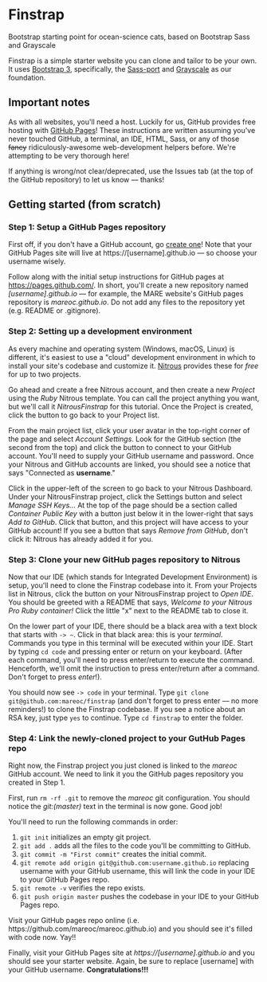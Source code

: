 Finstrap
======
Bootstrap starting point for ocean-science cats, based on Bootstrap Sass and Grayscale

Finstrap is a simple starter website you can clone and tailor to be your own. It uses [Bootstrap 3](http://getbootstrap.com/), specifically, the [Sass-port](https://github.com/twbs/bootstrap-sass) and [Grayscale](http://startbootstrap.com/template-overviews/grayscale/) as our foundation.

## Important notes
As with all websites, you'll need a host. Luckily for us, GitHub provides free hosting with [GitHub Pages](https://pages.github.com/)! These instructions are written assuming you've never touched GitHub, a terminal, an IDE, HTML, Sass, or any of those ~~fancy~~ ridiculously-awesome web-development helpers before. We're attempting to be very thorough here!

If anything is wrong/not clear/deprecated, use the Issues tab (at the top of the GitHub repository) to let us know –– thanks!

Getting started (from scratch)
------
### Step 1: Setup a GitHub Pages repository
First off, if you don't have a GitHub account, go [create one](https://github.com/join)! Note that your GitHub Pages site will live at https://[username].github.io –– so choose your username wisely.

Follow along with the initial setup instructions for GitHub pages at https://pages.github.com/. In short, you'll create a new repository named _[username].github.io_ –– for example, the MARE website's GitHub pages repository is _mareoc.github.io_. Do not add any files to the repository yet (e.g. README or .gitignore).

### Step 2: Setting up a development environment
As every machine and operating system (Windows, macOS, Linux) is different, it's easiest to use a "cloud" development environment in which to install your site's codebase and customize it. [Nitrous](https://www.nitrous.io/) provides these for _free_ for up to two projects.

Go ahead and create a free Nitrous account, and then create a new _Project_ using the _Ruby_ Nitrous template. You can call the project anything you want, but we'll call it _NitrousFinstrap_ for this tutorial. Once the Project is created, click the button to go back to your Project list.

From the main project list, click your user avatar in the top-right corner of the page and select _Account Settings_. Look for the GitHub section (the second from the top) and click the button to connect to your GitHub account. You'll need to supply your GitHub username and password. Once your Nitrous and GitHub accounts are linked, you should see a notice that says "Connected as __username__."

Click in the upper-left of the screen to go back to your Nitrous Dashboard. Under your NitrousFinstrap project, click the Settings button and select _Manage SSH Keys..._ At the top of the page should be a section called _Container Public Key_ with a button just below it in the lower-right that says _Add to GitHub_. Click that button, and this project will have access to your GitHub account! If you see a button that says _Remove from GitHub_, don't click it: Nitrous has already added it for you.

### Step 3: Clone your new GitHub pages repository to Nitrous
Now that our IDE (which stands for Integrated Development Environment) is setup, you'll need to clone the Finstrap codebase into it. From your Projects list in Nitrous, click the button on your NitrousFinstrap project to _Open IDE_. You should be greeted with a README that says, _Welcome to your Nitrous Pro Ruby container!_ Click the little "x" next to the README tab to close it.

On the lower part of your IDE, there should be a black area with a text block that starts with `-> ~`. Click in that black area: this is your _terminal_. Commands you type in this terminal will be executed within your IDE. Start by typing `cd code` and pressing enter or return on your keyboard. (After each command, you'll need to press enter/return to execute the command. Henceforth, we'll omit the instruction to press enter/return after a command. Don't forget to press _enter_!).

You should now see `-> code` in your terminal. Type `git clone git@github.com:mareoc/finstrap` (and don't forget to press enter –– no more reminders!) to clone the Finstrap codebase. If you see a notice about an RSA key, just type `yes` to continue. Type `cd finstrap` to enter the folder.

### Step 4: Link the newly-cloned project to your GutHub Pages repo
Right now, the Finstrap project you just cloned is linked to the _mareoc_ GitHub account. We need to link it you the GitHub pages repository you created in Step 1.

First, run `rm -rf .git` to remove the _mareoc_ git configuration. You should notice the _git:(master)_ text in the terminal is now gone. Good job!

You'll need to run the following commands in order:
<ol>
<li><code>git init</code> initializes an empty git project.</li>
<li><code>git add .</code> adds all the files to the code you'll be committing to GitHub.</li>
<li><code>git commit -m "First commit"</code> creates the initial commit.</li>
<li><code>git remote add origin git@github.com:username.github.io</code> replacing username with your GitHub username, this will link the code in your IDE to your GitHub Pages repo.</li>
<li><code>git remote -v</code> verifies the repo exists.</li>
<li><code>git push origin master</code> pushes the codebase in your IDE to your GitHub Pages repo.</li>
</ol>
Visit your GitHub pages repo online (i.e. https://github.com/mareoc/mareoc.github.io) and you should see it's filled with code now. Yay!!

Finally, visit your GitHub Pages site at _https://[username].github.io_ and you should see your starter website. Again, be sure to replace [username] with your GitHub username.
__Congratulations!!!__
